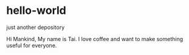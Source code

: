 # hello-world
just another depository

Hi Mankind,
My name is Tai. I love coffee and want to make something useful for everyone.
